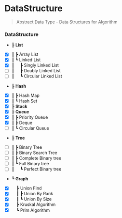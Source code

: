 # DataStructure
> Abstract Data Type - Data Structures for Algorithm
### DataStructure
- ┠ __List__
- [x] ┃&nbsp;┣ Array List  
- [x] ┃&nbsp;┗ Linked List
- [x] ┃&nbsp;&nbsp;&nbsp;&nbsp;&nbsp;┣ Singly Linked List
- [ ] ┃&nbsp;&nbsp;&nbsp;&nbsp;&nbsp;┣ Doubly Linked List
- [ ] ┃&nbsp;&nbsp;&nbsp;&nbsp;&nbsp;┗ Circular Linked List
- ┠ __Hash__
- [x] ┃&nbsp;┣ Hash Map
- [x] ┃&nbsp;┗ Hash Set
- [x] ┠ __Stack__
- [x] ┠ __Queue__
- [x] ┃&nbsp;┣ Priority Queue
- [x] ┃&nbsp;┣ Deque
- [ ] ┃&nbsp;┗ Circular Queue
- ┠ __Tree__
- [ ] ┃&nbsp;┣ Binary Tree
- [ ] ┃&nbsp;┣ Binary Search Tree
- [ ] ┃&nbsp;┣ Complete Binary tree
- [ ] ┃&nbsp;┗ Full Binary tree
- [ ] ┃&nbsp;&nbsp;&nbsp;&nbsp;&nbsp;┗ Perfect Binary tree
- ┗ __Graph__
- [x] &nbsp;&nbsp;&nbsp;&nbsp;┣ Union Find
- [x] &nbsp;&nbsp;&nbsp;&nbsp;┃&nbsp;┣ Union By Rank
- [x] &nbsp;&nbsp;&nbsp;&nbsp;┃&nbsp;┗ Union By Size
- [x] &nbsp;&nbsp;&nbsp;&nbsp;┣ Kruskal Algorithm
- [x] &nbsp;&nbsp;&nbsp;&nbsp;┗ Prim Algorithm